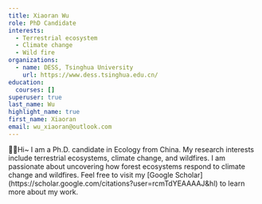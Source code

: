 ```yaml
---
title: Xiaoran Wu
role: PhD Candidate
interests:
  - Terrestrial ecosystem
  - Climate change
  - Wild fire
organizations:
  - name: DESS, Tsinghua University
    url: https://www.dess.tsinghua.edu.cn/
education:
  courses: []
superuser: true
last_name: Wu
highlight_name: true
first_name: Xiaoran
email: wu_xiaoran@outlook.com
---
```

<font align="left">
👋🏻Hi~ I am a Ph.D. candidate in Ecology from China. My research interests include terrestrial ecosystems, climate change, and wildfires. I am passionate about uncovering how forest ecosystems respond to climate change and wildfires. Feel free to visit my [Google Scholar](https://scholar.google.com/citations?user=rcmTdYEAAAAJ&hl) to learn more about my work.
</font>